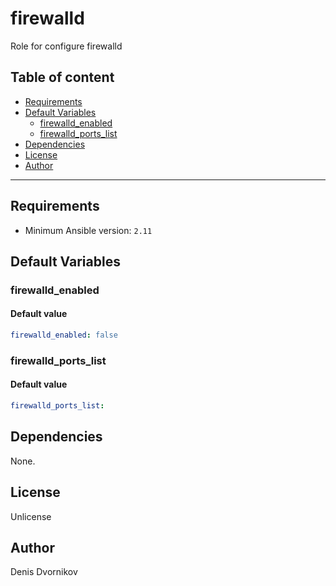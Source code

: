 # firewalld

Role for configure firewalld

## Table of content

- [Requirements](#requirements)
- [Default Variables](#default-variables)
  - [firewalld_enabled](#firewalld_enabled)
  - [firewalld_ports_list](#firewalld_ports_list)
- [Dependencies](#dependencies)
- [License](#license)
- [Author](#author)

---

## Requirements

- Minimum Ansible version: `2.11`

## Default Variables

### firewalld_enabled

#### Default value

```YAML
firewalld_enabled: false
```

### firewalld_ports_list

#### Default value

```YAML
firewalld_ports_list:
```



## Dependencies

None.

## License

Unlicense

## Author

Denis Dvornikov
